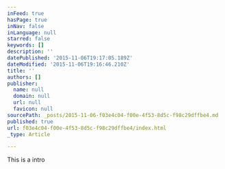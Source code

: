 ```yaml
---
inFeed: true
hasPage: true
inNav: false
inLanguage: null
starred: false
keywords: []
description: ''
datePublished: '2015-11-06T19:17:05.189Z'
dateModified: '2015-11-06T19:16:46.210Z'
title: ''
authors: []
publisher:
  name: null
  domain: null
  url: null
  favicon: null
sourcePath: _posts/2015-11-06-f03e4c04-f00e-4f53-8d5c-f98c29dffbe4.md
published: true
url: f03e4c04-f00e-4f53-8d5c-f98c29dffbe4/index.html
_type: Article

---
```

This is a intro
